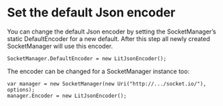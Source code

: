 # Set the default Json encoder

You can change the default Json encoder by setting the SocketManager’s static DefaultEncoder for a new default. After this step all newly created SocketManager will use this encoder.

```language-csharp
SocketManager.DefaultEncoder = new LitJsonEncoder();
```

The encoder can be changed for a SocketManager instance too: 
```language-csharp
var manager = new SocketManager(new Uri("http://.../socket.io/"), options);
manager.Encoder = new LitJsonEncoder();
```